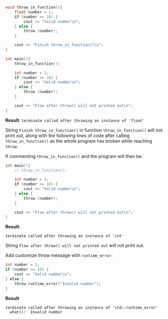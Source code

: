```c
void throw_in_function(){
    float number = 1;
    if (number >= 10) {
        cout << "Valid number\n";
    } else {
        throw (number);
    }

    cout << "Finish throw_in_function()\n";
}

int main(){
    throw_in_function();

    int number = 1;
    if (number >= 10) {
        cout << "Valid number\n";
    } else {
        throw (number);
    }

    cout << "Flow after throw() will not printed out\n";
}
```

**Result**: ``terminate called after throwing an instance of 'float'``

String ``Finish throw_in_function()`` in function ``throw_in_function()`` will not print out, along with the following lines of code after calling ``throw_in_function()`` as the whole program has broken while reaching ``throw``.

If commenting ``throw_in_function()`` and the program will then be:

```c
int main(){
    // throw_in_function();

    int number = 1;
    if (number >= 10) {
        cout << "Valid number\n";
    } else {
        throw (number);
    }

    cout << "Flow after throw() will not printed out\n";
}
```
**Result**:
```
terminate called after throwing an instance of 'int'
```

String ``Flow after throw() will not printed out`` will not print out.

Add customize throw message with ``runtime_error``:

```c
int number = 1;
if (number >= 10) {
    cout << "Valid number\n";
} else {
    throw runtime_error("Invalid number");
}
```
**Result**
```
terminate called after throwing an instance of 'std::runtime_error'
  what():  Invalid number
```
